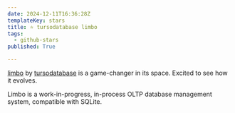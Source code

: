 ```yaml
---
date: 2024-12-11T16:36:28Z
templateKey: stars
title: ⭐ tursodatabase limbo
tags:
  - github-stars
published: True

---
```


[limbo](https://github.com/tursodatabase/limbo) by [tursodatabase](https://github.com/tursodatabase) is a game-changer in its space. Excited to see how it evolves.

Limbo is a work-in-progress, in-process OLTP database management system, compatible with SQLite.
